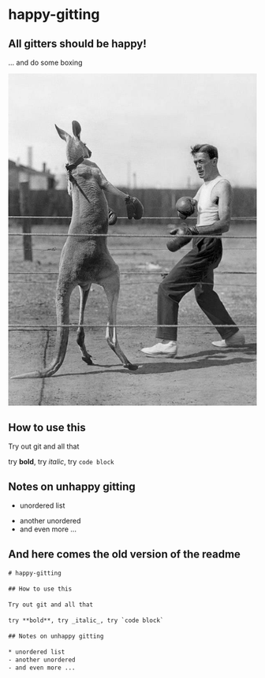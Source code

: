 # happy-gitting

## All gitters should be **happy!**

... and do some boxing

![](kangaroo-opponent.jpg)

## How to use this

Try out git and all that

try **bold**, try _italic_, try `code block`

## Notes on unhappy gitting

* unordered list
- another unordered
- and even more ...

## And here comes the old version of the readme

```
# happy-gitting

## How to use this

Try out git and all that

try **bold**, try _italic_, try `code block`

## Notes on unhappy gitting

* unordered list
- another unordered
- and even more ...
```
